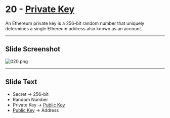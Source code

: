 # 20 - [Private Key](Private%20Key.md)

An Ethereum private key is a 256-bit random number that uniquely determines a single Ethereum address also known as an account.

___
## Slide Screenshot
![020.png](../../images/ethereum101/020.png)
___
## Slide Text
- Secret -> 256-bit
- Random Number
- Private Key -> [Public Key](Public%20Key.md)
- [Public Key](Public%20Key.md) -> Address